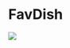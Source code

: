 # FavDish

<!-- ![Screenshot_1620344010](https://user-images.githubusercontent.com/75259953/117302973-d257aa80-ae41-11eb-8fce-d838c8f75591.png) -->
<img src="https://user-images.githubusercontent.com/75259953/117302973-d257aa80-ae41-11eb-8fce-d838c8f75591.png" />
